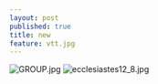 ```yaml
---
layout: post
published: true
title: new
feature: vtt.jpg
---
```

![GROUP.jpg]({{site.baseurl}}/assets/images/posts/GROUP.jpg)
![ecclesiastes12_8.jpg]({{site.baseurl}}/assets/images/posts/ecclesiastes12_8.jpg)
